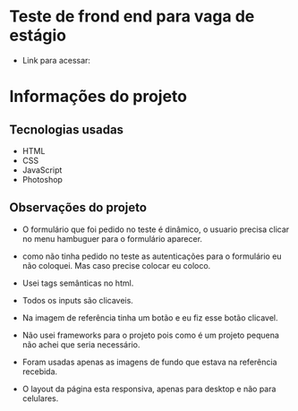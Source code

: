 # Teste de frond end para vaga de estágio
- Link para acessar:

# Informações do projeto
## Tecnologias usadas
- HTML
- CSS
- JavaScript
- Photoshop

## Observações do projeto
- O formulário que foi pedido no teste é dinâmico, o usuario precisa clicar no menu hambuguer para o formulário aparecer.

- como não tinha pedido no teste as autenticações para o formulário eu não coloquei. Mas caso precise colocar eu coloco.

- Usei tags semânticas no html.

- Todos os inputs são clicaveis.

- Na imagem de referência tinha um botão e eu fiz esse botão clicavel.

- Não usei frameworks para o projeto pois como é um projeto pequena não achei que seria necessário.

- Foram usadas apenas as imagens de fundo que estava na referência recebida.

- O layout da página esta responsiva, apenas para desktop e não para celulares.